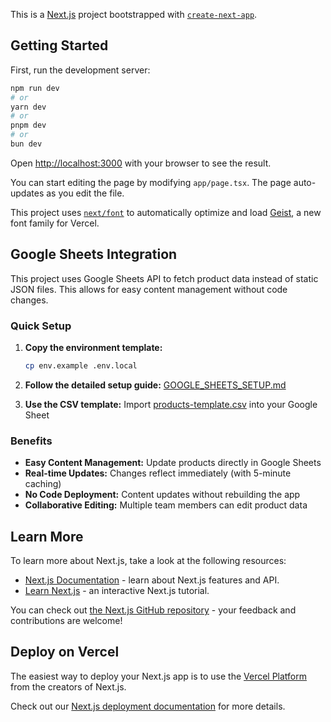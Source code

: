 This is a [Next.js](https://nextjs.org) project bootstrapped with [`create-next-app`](https://nextjs.org/docs/app/api-reference/cli/create-next-app).

## Getting Started

First, run the development server:

```bash
npm run dev
# or
yarn dev
# or
pnpm dev
# or
bun dev
```

Open [http://localhost:3000](http://localhost:3000) with your browser to see the result.

You can start editing the page by modifying `app/page.tsx`. The page auto-updates as you edit the file.

This project uses [`next/font`](https://nextjs.org/docs/app/building-your-application/optimizing/fonts) to automatically optimize and load [Geist](https://vercel.com/font), a new font family for Vercel.

## Google Sheets Integration

This project uses Google Sheets API to fetch product data instead of static JSON files. This allows for easy content management without code changes.

### Quick Setup

1. **Copy the environment template:**
   ```bash
   cp env.example .env.local
   ```

2. **Follow the detailed setup guide:** [GOOGLE_SHEETS_SETUP.md](./GOOGLE_SHEETS_SETUP.md)

3. **Use the CSV template:** Import [products-template.csv](./products-template.csv) into your Google Sheet

### Benefits

- **Easy Content Management:** Update products directly in Google Sheets
- **Real-time Updates:** Changes reflect immediately (with 5-minute caching)
- **No Code Deployment:** Content updates without rebuilding the app
- **Collaborative Editing:** Multiple team members can edit product data

## Learn More

To learn more about Next.js, take a look at the following resources:

- [Next.js Documentation](https://nextjs.org/docs) - learn about Next.js features and API.
- [Learn Next.js](https://nextjs.org/learn) - an interactive Next.js tutorial.

You can check out [the Next.js GitHub repository](https://github.com/vercel/next.js) - your feedback and contributions are welcome!

## Deploy on Vercel

The easiest way to deploy your Next.js app is to use the [Vercel Platform](https://vercel.com/new?utm_medium=default-template&filter=next.js&utm_source=create-next-app&utm_campaign=create-next-app-readme) from the creators of Next.js.

Check out our [Next.js deployment documentation](https://nextjs.org/docs/app/building-your-application/deploying) for more details.
